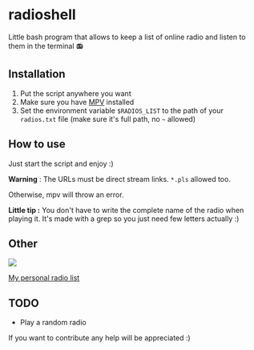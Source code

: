 # radioshell
Little bash program that allows to keep a list of online radio and listen to them in the terminal 📻

## Installation
1. Put the script anywhere you want
2. Make sure you have [MPV](https://mpv.io/) installed
3. Set the environment variable `$RADIOS_LIST` to the path of your `radios.txt` file (make sure it's full path, no `~` allowed)

## How to use

Just start the script and enjoy :)

**Warning** : The URLs must be direct stream links. `*.pls` allowed too.

Otherwise, mpv will throw an error.

**Little tip :** You don't have to write the complete name of the radio when playing it. It's made with a grep so you just need few letters actually :)

## Other

![](https://tilde.town/~von/assets/media/sFU6.png)

[My personal radio list](https://cloud.disroot.org/s/Ds8JbfrosxTnnje)

## TODO

- Play a random radio

If you want to contribute any help will be appreciated :)
